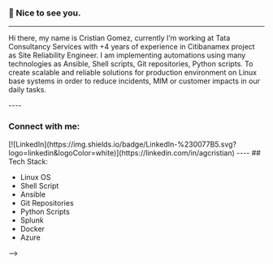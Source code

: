 ### :wave: Nice to see you.
----
<p class="text-justify">
Hi there, my name is Cristian Gomez, currently I’m working at Tata Consultancy Services with +4 years of experience in Citibanamex project as Site Reliability Engineer. I am implementing automations using many technologies as Ansible, Shell scripts, Git repositories, Python scripts. To create scalable and reliable solutions for production environment on Linux base systems in order to reduce incidents, MIM or customer impacts in our daily tasks.</p>
----

<h3 align="left">Connect with me:</h3>
[![LinkedIn](https://img.shields.io/badge/LinkedIn-%230077B5.svg?logo=linkedin&logoColor=white)](https://linkedin.com/in/agcristian) 
----
## Tech Stack:

- Linux OS
- Shell Script
- Ansible
- Git Repositories
- Python Scripts
- Splunk
- Docker
- Azure

-->
